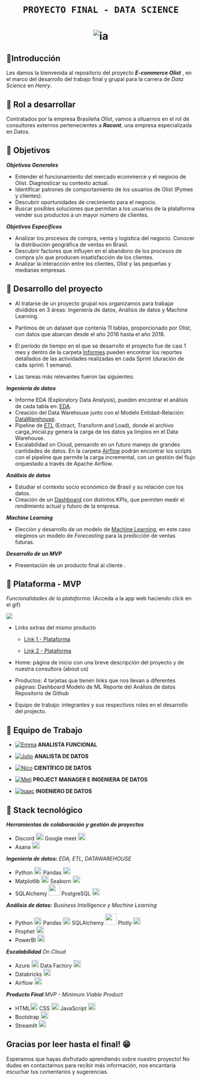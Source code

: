 # <h1 align=center>**`PROYECTO FINAL - DATA SCIENCE`**</h1>

# <h1 align=center> ![ia](https://emoji.slack-edge.com/TPRS7H4PN/henry-pm/4658c1bc769b53ae.png) </h1>

## 🔹**Introducción**

Les damos la bienvenida al repositorio del proyecto **_E-commerce Olist_** , en el marco del desarrollo del trabajo final y grupal para la carrera de _Data Science_ en _Henry_.

## :small_blue_diamond: **Rol a desarrollar**

Contratados por la empresa Brasileña _Olist_, vamos a situarnos en el rol de consultores externos pertenecientes a **_Racont_**, una empresa especializada en Datos.

## :small_blue_diamond: **Objetivos**

**_Objetivos Generales_**

- Entender el funcionamiento del mercado ecommerce y el negocio de Olist. Diagnosticar su contexto actual.
- Identificar patrones de comportamiento de los usuarios de Olist (Pymes y clientes).
- Descubrir oportunidades de crecimiento para el negocio.
- Buscar posibles soluciones que permitan a los usuarios de la plataforma vender sus productos a un mayor número de clientes.

**_Objetivos Específicos_**

- Analizar los procesos de compra, venta y logística del negocio. Conocer la distribución geográfica de ventas en Brasil.
- Descubrir factores que influyen en el abandono de los procesos de compra y/o que producen insatisfacción de los clientes.
- Analizar la interacción entre los clientes, Olist y las pequeñas y medianas empresas.

## :small_blue_diamond: **Desarrollo del proyecto**

- Al tratarse de un proyecto grupal nos organizamos para trabajar divididos en 3 áreas: Ingeniería de datos, Análisis de datos y Machine Learning.

- Partimos de un dataset que contenía 11 tablas, proporcionado por Olist, con datos que abarcan desde el año 2016 hasta el año 2018.

- El período de tiempo en el que se desarrollo el proyecto fue de casi 1 mes y dentro de la carpeta [Informes](https://github.com/MelinaRG/Proyecto-Final-DATA/tree/main/Informes) pueden encontrar los reportes detallados de las actividades realizadas en cada Sprint (duración de cada sprint: 1 semana).

- Las tareas más relevantes fueron las siguientes:

**_Ingeniería de datos_**

- Informe EDA (Exploratory Data Analysis), pueden encontrar el análisis de cada tabla en: [EDA](https://github.com/MelinaRG/Proyecto-Final-DATA/tree/main/EDA).
- Creación del Data Warehouse junto con el Modelo Entidad-Relación: [DataWarehouse](https://github.com/MelinaRG/Proyecto-Final-DATA/tree/main/DataWarehouse).
- Pipeline de [ETL](https://github.com/MelinaRG/Proyecto-Final-DATA/tree/main/ETL) (Extract, Transform and Load), donde el archivo carga_inicial.py genera la carga de los datos ya limpios en el Data Warehouse.
- Escalabilidad on Cloud, pensando en un futuro manejo de grandes cantidades de datos. En la carpeta [Airflow](https://github.com/MelinaRG/Proyecto-Final-DATA/tree/main/Airflow) podrán encontrar los scripts con el pipeline que permite la carga incremental, con un gestión del flujo orquestado a través de Apache Airflow.

**_Análisis de datos_**

- Estudiar el contexto socio económico de Brasil y su relación con los datos.
- Creación de un [Dashboard](https://github.com/MelinaRG/Proyecto-Final-DATA/tree/main/Dashboard) con distintos KPIs, que permiten medir el rendimiento actual y futuro de la empresa.

**_Machine Learning_**

- Elección y desarrollo de un modelo de [Machine Learning](https://github.com/MelinaRG/Proyecto-Final-DATA/tree/main/Machine%20Learning), en este caso elegimos un modelo de _Forecasting_ para la predicción de ventas futuras.

**_Desarrollo de un MVP_**

- Presentación de un producto final al cliente .

## :small_blue_diamond: **Plataforma - MVP**

_Funcionalidades de la plataforma_: (Acceda a la app web haciendo click en el gif)

<a href="https://data-henry.web.app/"> 
<img src="./web-mvp.gif">
</a>

- Links extras del mismo producto

  - [Link 1 - Plataforma](https://data-henry.web.app/)

  - [Link 2 - Plataforma](https://data-henry.firebaseapp.com/)

- Home: página de inicio con una breve descripción del proyecto y de nuestra consultora (about us)

- Productos: 4 tarjetas que tienen links que nos llevan a diferentes páginas:
  Dashboard
  Modelo de ML
  Reporte del Análisis de datos
  Repositorio de Github
- Equipo de trabajo: integrantes y sus respectivos roles en el desarrollo del projecto.

## :small_blue_diamond: **Equipo de Trabajo**

- <a href="https://www.linkedin.com/in/emmanuel-corral-52034162/"><img alt="Emma" title="Connect with Emma" src="https://img.shields.io/badge/Emmanuel Corral-0077B5?style=flat&logo=Linkedin&logoColor=white"></a> **ANALISTA FUNCIONAL**

- <a href="https://www.linkedin.com/in/julio-cesar-postigo-1a5707219/"><img alt="Julio" title="Connect with Julio" src="https://img.shields.io/badge/Julio Postigo-0077B5?style=flat&logo=Linkedin&logoColor=white"></a> **ANALISTA DE DATOS**

- <a href="https://www.linkedin.com/in/nicolas-angel-lazarte/"><img alt="Nico" title="Connect with Nico" src="https://img.shields.io/badge/Nicolas Lazarte-0077B5?style=flat&logo=Linkedin&logoColor=white"></a> **CIENTÍFICO DE DATOS**

- <a href="https://www.linkedin.com/in/melina-griffo-8398641b0/"><img alt="Meli" title="Connect with Meli" src="https://img.shields.io/badge/Melina Griffo-0077B5?style=flat&logo=Linkedin&logoColor=white"></a> **PROJECT MANAGER E INGENIERA DE DATOS**

- <a href="https://www.linkedin.com/in/isaac-junior-pe%C3%B1a-cueva-320562264/"><img alt="Isaac" title="Connect with Isaac" src="https://img.shields.io/badge/Isaac Peña-0077B5?style=flat&logo=Linkedin&logoColor=white"></a> **INGENIERO DE DATOS**

## :small_blue_diamond: **Stack tecnológico**

**_Herramientas de colaboración y gestión de proyectos_**

- Discord <img src="https://assets-global.website-files.com/6257adef93867e50d84d30e2/636e0a6a49cf127bf92de1e2_icon_clyde_blurple_RGB.png" width="20px" > Google meet <img src="https://www.uc3m.es/sdic/media/sdic/img/mediana/original/im_servicios_comunicacion_google-meet_icono/im_servicios_comunicacion_google_meet.png" width="20px" height="20px">
- Asana <img src="https://sites.miis.edu/shuyul/files/2017/03/asana-icon.jpg" jsaction="load:XAeZkd;" width="20px" height="20px">

**_Ingenieria de datos:_** _EDA, ETL, DATAWAREHOUSE_

- Python <a href="https://emoji.gg/emoji/9794-python"><img src="https://cdn3.emoji.gg/emojis/9794-python.png" width="20px" height="20px" alt="python"></a> Pandas <img src="https://cdn.jsdelivr.net/gh/devicons/devicon/icons/pandas/pandas-original.svg" width="20px" height="20px" />
- Matplotlib <img src="https://upload.wikimedia.org/wikipedia/commons/8/84/Matplotlib_icon.svg" width="20px" height="20px" /> Seaborn <img src="https://seaborn.pydata.org/_images/logo-mark-lightbg.svg" width="20px" height="20px" />
- SQLAlchemy <img src="https://cdn.jsdelivr.net/gh/devicons/devicon/icons/sqlalchemy/sqlalchemy-original.svg" width="30px" height="30px" /> PostgreSQL <img src="https://cdn.jsdelivr.net/gh/devicons/devicon/icons/postgresql/postgresql-original.svg" width="20px" height="20px" />

**_Análisis de datos:_** _Business Intelligence y Machine Learning_

- Python <a href="https://emoji.gg/emoji/9794-python"><img src="https://cdn3.emoji.gg/emojis/9794-python.png" width="20px" height="20px" alt="python"></a> Pandas <img src="https://cdn.jsdelivr.net/gh/devicons/devicon/icons/pandas/pandas-original.svg" width="20px" height="20px" /> SQLAlchemy <img src="https://cdn.jsdelivr.net/gh/devicons/devicon/icons/sqlalchemy/sqlalchemy-original.svg" width="30px" height="30px" /> Plotly <img src="https://images.plot.ly/logo/new-branding/plotly-logomark.png" width="20px" height="20px" />
- Prophet <img src="https://images.ctfassets.net/fi0zmnwlsnja/1JkCWMEa9c6VNGlwSbAbUD/eb900356e16d88013306b246832ca6aa/2018-03-06-how-facebook-made-business-forecasting-scalable-for-the-masses-OG-image.png" width="20px" height="20px" />
- PowerBI <img src="https://upload.wikimedia.org/wikipedia/commons/c/cf/New_Power_BI_Logo.svg" width="20px" height="20px" />

**_Escalabilidad_** _On Cloud_

- Azure <img src="https://cdn.jsdelivr.net/gh/devicons/devicon/icons/azure/azure-original.svg" width="20px" height="20px" /> Data Factory <img src="https://symbols.getvecta.com/stencil_28/27_data-factory.8004c08598.svg" width="20px" height="20px">
- Databricks <img src="https://assets-global.website-files.com/60d9fbbfcd9fcb40bad8aac3/60fae2c9b6f2dd2ebad2ca05_databricks-logo-icon.png" width="20px" height="20px" >
- Airflow <img src="https://miro.medium.com/max/700/0*ICxzNyns9DR90WNS" width="20px" height="20px" >

**_Producto Final_** _MVP - Minimum Viable Product_

- HTML<a href="https://emoji.gg/emoji/HTML"><img src="https://cdn3.emoji.gg/emojis/HTML.png" width="20px" height="20px" alt="HTML"></a> CSS <a href="https://emoji.gg/emoji/css"><img src="https://cdn3.emoji.gg/emojis/css.png" width="20px" height="20px" alt="css"></a> JavaScript <a href="https://emoji.gg/emoji/8009-java-js"><img src="https://cdn3.emoji.gg/emojis/8009-java-js.png" width="20px" height="20px" alt="Java_Js"></a>
- Bootstrap <img src="https://cdn-icons-png.flaticon.com/512/5968/5968672.png" width="20px" height="20px" >
- Streamlit <img src="https://res.cloudinary.com/crunchbase-production/image/upload/c_lpad,h_256,w_256,f_auto,q_auto:eco,dpr_1/z3ahdkytzwi1jxlpazje" width="20px" height="20px">

## **Gracias por leer hasta el final! :grin:**

Esperamos que hayas disfrutado aprendiendo sobre nuestro proyecto! No dudes en contactarnos para recibir más información, nos encantaría escuchar tus comentarios y sugerencias.
